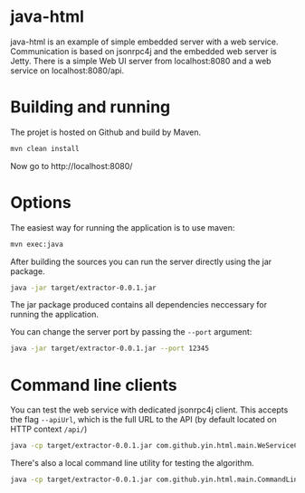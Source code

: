 java-html
=========

java-html is an example of simple embedded server with a web service. Communication is based on jsonrpc4j and the
embedded web server is Jetty. There is a simple Web UI server from localhost:8080 and a web service on
localhost:8080/api.

Building and running
====================

The projet is hosted on Github and build by Maven. 

````sh
mvn clean install
````

Now go to http://localhost:8080/

Options
=======

The easiest way for running the application is to use maven:

````sh
mvn exec:java
````

After building the sources you can run the server directly using the jar package. 

````sh
java -jar target/extractor-0.0.1.jar
````

The jar package produced contains all dependencies neccessary for running the application.

You can change the server port by passing the `--port` argument:

````sh
java -jar target/extractor-0.0.1.jar --port 12345
````

Command line clients
===================

You can test the web service with dedicated jsonrpc4j client. This accepts the flag `--apiUrl`, which is the full
URL to the API (by default located on HTTP context `/api/`) 

````sh
java -cp target/extractor-0.0.1.jar com.github.yin.html.main.WeServiceClientMain <urls...> 
````

There's also a local command line utility for testing the algorithm.

````sh
java -cp target/extractor-0.0.1.jar com.github.yin.html.main.CommandLineMain <urls...> 
````
